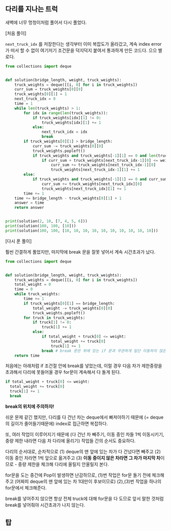 ## 다리를 지나는 트럭

새벽에 너무 멍청이처럼 풀어서 다시 풀었다.

[처음 풀이]

`next_truck_idx` 를 저장한다는 생각부터 이미 복잡도가 올라갔고, 계속 index error가 떠서 할 수 없이 여기저기 조건문을 덕지덕지 붙여서 통과하게 만든 코드다. 으으 별로다.

```python
from collections import deque


def solution(bridge_length, weight, truck_weights):
    truck_weights = deque([[i, 0] for i in truck_weights])
    curr_sum = truck_weights[0][0]
    truck_weights[0][1] = 1
    next_truck_idx = 0
    time = 1
    while len(truck_weights) > 1:
        for idx in range(len(truck_weights)):
            if truck_weights[idx][1] != 0:
                truck_weights[idx][1] += 1
            else:
                next_truck_idx = idx
                break
        if truck_weights[0][1] > bridge_length:
            curr_sum -= truck_weights[0][0]
            truck_weights.popleft()
            if truck_weights and truck_weights[-1][1] == 0 and len(truck_weights) > next_truck_idx-1:
                if curr_sum + truck_weights[next_truck_idx-1][0] <= weight:
                    curr_sum += truck_weights[next_truck_idx-1][0]
                    truck_weights[next_truck_idx-1][1] += 1
        else:
            if truck_weights and truck_weights[-1][1] == 0 and curr_sum + truck_weights[next_truck_idx][0] <= weight:
                curr_sum += truck_weights[next_truck_idx][0]
                truck_weights[next_truck_idx][1] += 1
        time += 1
    time += bridge_length - truck_weights[0][1] + 1
    answer = time
    return answer


print(solution(2, 10, [7, 4, 5, 6]))
print(solution(100, 100, [10]))
print(solution(100, 100, [10, 10, 10, 10, 10, 10, 10, 10, 10, 10]))
```

[다시 푼 풀이]

훨씬 간결하게 풀었지만, 마지막에 break 문을 잘못 넣어서 계속 시간초과가 났다.

```python
from collections import deque


def solution(bridge_length, weight, truck_weights):
    truck_weights = deque([[i, 0] for i in truck_weights])
    total_weight = 0
    time = 0
    while truck_weights:
        time += 1
        if truck_weights[0][1] == bridge_length:
            total_weight -= truck_weights[0][0]
            truck_weights.popleft()
        for truck in truck_weights:
            if truck[1] != 0:
                truck[1] += 1
            else:
                if total_weight + truck[0] <= weight:
                    total_weight += truck[0]
                    truck[1] += 1
                break # break 문은 위에 있는 if 문과 무관하게 일단 이동하지 않은 차를 만났을 때 무조건 실행되어야 한다.
    return time
```
처음에는 아래처럼 if 조건절 안에 break를 넣었는데, 이럴 경우 다음 차가 제한중량을 초과해서 다리에 못들어올 경우 for문이 계속해서 다 돌게 된다.
```python
if total_weight + truck[0] <= weight:
  total_weight += truck[0]
  truck[1] += 1
  break 
```

**break의 위치에 주의하자!**

쉬운 문제 같긴 했지만, 다리를 다 건넌 차는 deque에서 빠져야하기 때문에 (= deque의 길이가 줄어들기때문에) index로 접근하면 복잡하다.

또, 여러 작업이 이루어지기 때문에 (다 건넌 차 빼주기, 이동 중인 차들 1씩 이동시키기, 중량 제한 내라면 다음 차 다리에 올리기) 작업들 간의 순서도 중요하다.

다리의 순서대로, 순차적으로 (1) deque의 맨 앞에 있는 차가 다 건넜다면 빼주고 (2) 이동 중인 차라면 1씩 앞으로 옮겨주고 (3) **이동 중이지 않은 차라면 그 차가 마지막 차**이므로 - 중량 제한을 체크해 다리에 올릴지 안올릴지 본다.

for문을 도는 중간에 Pop이 발생하면 난감하므로, (1)번 작업은 for문 돌기 전에 체크해주고 (어짜피 deque의 맨 앞에 있는 차 1대만이 후보이므로) (2),(3)번 작업을 하나의 for문에서 체크해준다.

break를 넣어주지 않으면 항상 전체 truck에 대해 for문을 다 도므로 앞서 말한 것처럼 break를 넣어줘야 시간초과가 나지 않는다.



## 탑

